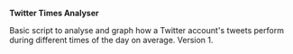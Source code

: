 **Twitter Times Analyser**

Basic script to analyse and graph how a Twitter account's tweets perform
during different times of the day on average. Version 1.